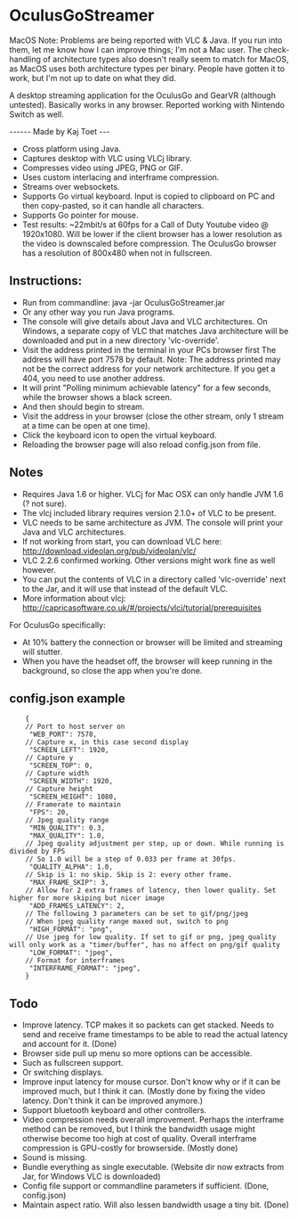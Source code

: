 # OculusGoStreamer
MacOS Note: Problems are being reported with VLC & Java. If you run into them, let me know
how I can improve things; I'm not a Mac user. The check-handling of architecture types also doesn't
really seem to match for MacOS, as MacOS uses both architecture types per binary. People
have gotten it to work, but I'm not up to date on what they did.

A desktop streaming application for the OculusGo and GearVR (although untested).
Basically works in any browser. Reported working with Nintendo Switch as well.

------ Made by Kaj Toet --- 

- Cross platform using Java.
- Captures desktop with VLC using VLCj library.
- Compresses video using JPEG, PNG or GIF. 
- Uses custom interlacing and interframe compression.
- Streams over websockets.
- Supports Go virtual keyboard. Input is copied to clipboard on PC and then copy-pasted, so it can handle all characters.
- Supports Go pointer for mouse.
- Test results: ~22mbit/s at 60fps for a Call of Duty Youtube video @ 1920x1080.
 Will be lower if the client browser has a lower resolution as the video is downscaled before compression.
 The OculusGo browser has a resolution of 800x480 when not in fullscreen.

## Instructions:
- Run from commandline: java -jar OculusGoStreamer.jar
- Or any other way you run Java programs.
- The console will give details about Java and VLC architectures. On Windows, a separate copy of
 VLC that matches Java architecture will be downloaded and put in a new directory 'vlc-override'.
- Visit the address printed in the terminal in your PCs browser first
 The address will have port 7578 by default.
 Note: The address printed may not be the correct address for your network architecture. If you get
 a 404, you need to use another address.
- It will print "Polling minimum achievable latency" for a few seconds, while the browser shows
 a black screen.
- And then should begin to stream.
- Visit the address in your browser (close the other stream, only 1 stream at a time can be open
 at one time).
- Click the keyboard icon to open the virtual keyboard.
- Reloading the browser page will also reload config.json from file.

## Notes
- Requires Java 1.6 or higher. VLCj for Mac OSX can only handle JVM 1.6 (? not sure).
- The vlcj included library requires version 2.1.0+ of VLC to be present.
- VLC needs to be same architecture as JVM. The console will print your Java and VLC architectures.
- If not working from start, you can download VLC here: http://download.videolan.org/pub/videolan/vlc/
- VLC 2.2.6 confirmed working. Other versions might work fine as well however.
- You can put the contents of VLC in a directory called 'vlc-override' next to the Jar,
and it will use that instead of the default VLC.
- More information about vlcj: http://capricasoftware.co.uk/#/projects/vlcj/tutorial/prerequisites

For OculusGo specifically:
- At 10% battery the connection or browser will be limited and streaming will stutter.
- When you have the headset off, the browser will keep running in the background, so close the app when you're done.

## config.json example
```
    {
    // Port to host server on
     "WEB_PORT": 7578,
    // Capture x, in this case second display
     "SCREEN_LEFT": 1920,
    // Capture y
     "SCREEN_TOP": 0,
    // Capture width
     "SCREEN_WIDTH": 1920,
    // Capture height
     "SCREEN_HEIGHT": 1080,
    // Framerate to maintain
     "FPS": 20,
    // Jpeg quality range
     "MIN_QUALITY": 0.3,
     "MAX_QUALITY": 1.0,
    // Jpeg quality adjustment per step, up or down. While running is divided by FPS
    // So 1.0 will be a step of 0.033 per frame at 30fps.
     "QUALITY_ALPHA": 1.0,
    // Skip is 1: no skip. Skip is 2: every other frame.
     "MAX_FRAME_SKIP": 3,
    // Allow for 2 extra frames of latency, then lower quality. Set higher for more skiping but nicer image
     "ADD_FRAMES_LATENCY": 2,
    // The following 3 parameters can be set to gif/png/jpeg
    // When jpeg quality range maxed out, switch to png
     "HIGH_FORMAT": "png",
    // Use jpeg for low quality. If set to gif or png, jpeg quality will only work as a "timer/buffer", has no affect on png/gif quality
     "LOW_FORMAT": "jpeg",
    // Format for interframes
     "INTERFRAME_FORMAT": "jpeg",
    }
```

## Todo
- Improve latency. TCP makes it so packets can get stacked. Needs to send and receive frame timestamps to be able to read the actual latency and account for it. (Done)
- Browser side pull up menu so more options can be accessible.
- Such as fullscreen support.
- Or switching displays.
- Improve input latency for mouse cursor. Don't know why or if it can be improved much, but I think it can. (Mostly done by fixing the video latency. Don't think it can be improved anymore.)
- Support bluetooth keyboard and other controllers.
- Video compression needs overall improvement. Perhaps the interframe method can be removed, but I think the bandwidth usage might otherwise become too high at cost of quality. Overall interframe compression is GPU-costly for browserside. (Mostly done)
- Sound is missing.
- Bundle everything as single executable. (Website dir now extracts from Jar, for Windows VLC is downloaded)
- Config file support or commandline parameters if sufficient. (Done, config.json)
- Maintain aspect ratio. Will also lessen bandwidth usage a tiny bit. (Done)
